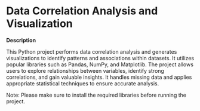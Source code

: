 # Data Correlation Analysis and Visualization

**Description**

This Python project performs data correlation analysis and generates visualizations to identify patterns and associations within datasets. It utilizes popular libraries such as Pandas, NumPy, and Matplotlib. The project allows users to explore relationships between variables, identify strong correlations, and gain valuable insights. It handles missing data and applies appropriate statistical techniques to ensure accurate analysis. 

Note: Please make sure to install the required libraries before running the project.
